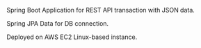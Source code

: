 Spring Boot Application for REST API transaction with JSON data.

Spring JPA Data for DB connection.

Deployed on AWS EC2 Linux-based instance.
